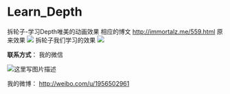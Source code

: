 # Learn_Depth
拆轮子-学习Depth唯美的动画效果
相应的博文 http://immortalz.me/559.html
原来效果
![](https://github.com/ImmortalZ/Learn_Depth/blob/master/img/1.gif)
拆轮子我们学习的效果
![](https://github.com/ImmortalZ/Learn_Depth/blob/master/img/2.gif)

**联系方式**：
我的微信

![这里写图片描述](http://img.blog.csdn.net/20161007100121713)

我的微博：
http://weibo.com/u/1956502961

